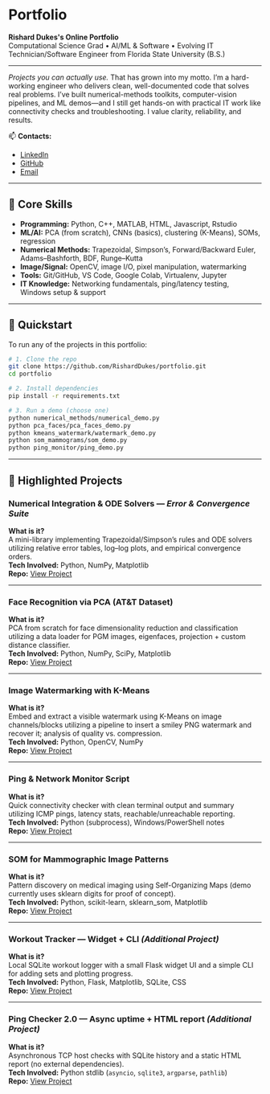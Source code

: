# Portfolio

**Rishard Dukes's Online Portfolio**  
Computational Science Grad • AI/ML & Software • Evolving IT Technician/Software Engineer from Florida State University (B.S.)

---

*Projects you can actually use.*
That has grown into my motto. I’m a hard-working engineer who delivers clean, well-documented code that solves real problems. I’ve built numerical-methods toolkits, computer-vision pipelines, and ML demos—and I still get hands-on with practical IT work like connectivity checks and troubleshooting. I value clarity, reliability, and results.

📫 **Contacts:**  
- [LinkedIn](https://www.linkedin.com/in/rishard-dukes/)  
- [GitHub](https://github.com/RishardDukes)  
- [Email](mailto:scholasticdukes@gmail.com)

---

## 🧰 Core Skills
- **Programming:** Python, C++, MATLAB, HTML, Javascript, Rstudio
- **ML/AI:** PCA (from scratch), CNNs (basics), clustering (K-Means), SOMs, regression  
- **Numerical Methods:** Trapezoidal, Simpson’s, Forward/Backward Euler, Adams–Bashforth, BDF, Runge–Kutta  
- **Image/Signal:** OpenCV, image I/O, pixel manipulation, watermarking  
- **Tools:** Git/GitHub, VS Code, Google Colab, Virtualenv, Jupyter  
- **IT Knowledge:** Networking fundamentals, ping/latency testing, Windows setup & support  

---

## 🚀 Quickstart

To run any of the projects in this portfolio:

```bash
# 1. Clone the repo
git clone https://github.com/RishardDukes/portfolio.git
cd portfolio

# 2. Install dependencies
pip install -r requirements.txt

# 3. Run a demo (choose one)
python numerical_methods/numerical_demo.py
python pca_faces/pca_faces_demo.py
python kmeans_watermark/watermark_demo.py
python som_mammograms/som_demo.py
python ping_monitor/ping_demo.py
```
---
## 📂 Highlighted Projects

### Numerical Integration & ODE Solvers — *Error & Convergence Suite*
**What is it?**  
A mini-library implementing Trapezoidal/Simpson’s rules and ODE solvers utilizing relative error tables, log–log plots, and empirical convergence orders.  
**Tech Involved:** Python, NumPy, Matplotlib  
**Repo:** [View Project](numerical_methods)

---

### Face Recognition via PCA (AT&T Dataset)
**What is it?**  
PCA from scratch for face dimensionality reduction and classification utilizing a data loader for PGM images, eigenfaces, projection + custom distance classifier.  
**Tech Involved:** Python, NumPy, SciPy, Matplotlib  
**Repo:** [View Project](pca_faces)

---

### Image Watermarking with K-Means
**What is it?**  
Embed and extract a visible watermark using K-Means on image channels/blocks utilizing a pipeline to insert a smiley PNG watermark and recover it; analysis of quality vs. compression.  
**Tech Involved:** Python, OpenCV, NumPy  
**Repo:** [View Project](kmeans_watermark)

---

### Ping & Network Monitor Script
**What is it?**  
Quick connectivity checker with clean terminal output and summary utilizing ICMP pings, latency stats, reachable/unreachable reporting.  
**Tech Involved:** Python (subprocess), Windows/PowerShell notes  
**Repo:** [View Project](ping_monitor)

---

### SOM for Mammographic Image Patterns
**What is it?**  
Pattern discovery on medical imaging using Self-Organizing Maps (demo currently uses sklearn digits for proof of concept).  
**Tech Involved:** Python, scikit-learn, sklearn_som, Matplotlib  
**Repo:** [View Project](som_mammograms)

---

### Workout Tracker — Widget + CLI *(Additional Project)*
**What is it?**  
Local SQLite workout logger with a small Flask widget UI and a simple CLI for adding sets and plotting progress.  
**Tech Involved:** Python, Flask, Matplotlib, SQLite, CSS  
**Repo:** [View Project](additional_projects/workout_tracker)

---

### Ping Checker 2.0 — Async uptime + HTML report *(Additional Project)*
**What is it?**  
Asynchronous TCP host checks with SQLite history and a static HTML report (no external dependencies).  
**Tech Involved:** Python stdlib (`asyncio`, `sqlite3`, `argparse`, `pathlib`)  
**Repo:** [View Project](additional_projects/ping_checker_2)

